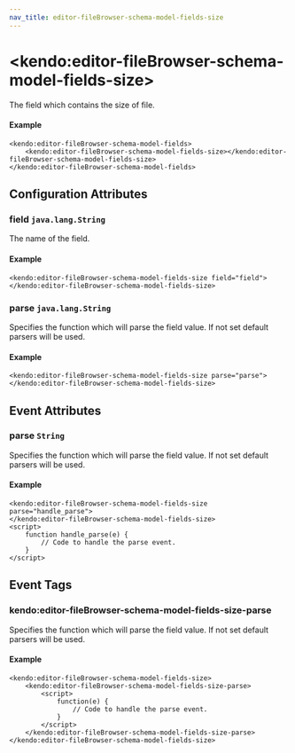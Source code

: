 ```yaml
---
nav_title: editor-fileBrowser-schema-model-fields-size
---
```


# \<kendo:editor-fileBrowser-schema-model-fields-size\>

The field which contains the size of file.

#### Example
    <kendo:editor-fileBrowser-schema-model-fields>
        <kendo:editor-fileBrowser-schema-model-fields-size></kendo:editor-fileBrowser-schema-model-fields-size>
    </kendo:editor-fileBrowser-schema-model-fields>

## Configuration Attributes

### field `java.lang.String`

The name of the field.

#### Example
    <kendo:editor-fileBrowser-schema-model-fields-size field="field">
    </kendo:editor-fileBrowser-schema-model-fields-size>

### parse `java.lang.String`

Specifies the function which will parse the field value. If not set default parsers will be used.

#### Example
    <kendo:editor-fileBrowser-schema-model-fields-size parse="parse">
    </kendo:editor-fileBrowser-schema-model-fields-size>


## Event Attributes

### parse `String`

Specifies the function which will parse the field value. If not set default parsers will be used.


#### Example
    <kendo:editor-fileBrowser-schema-model-fields-size parse="handle_parse">
    </kendo:editor-fileBrowser-schema-model-fields-size>
    <script>
        function handle_parse(e) {
            // Code to handle the parse event.
        }
    </script>

## Event Tags

### kendo:editor-fileBrowser-schema-model-fields-size-parse

Specifies the function which will parse the field value. If not set default parsers will be used.


#### Example
    <kendo:editor-fileBrowser-schema-model-fields-size>
        <kendo:editor-fileBrowser-schema-model-fields-size-parse>
            <script>
                function(e) {
                    // Code to handle the parse event.
                }
            </script>
        </kendo:editor-fileBrowser-schema-model-fields-size-parse>
    </kendo:editor-fileBrowser-schema-model-fields-size>


